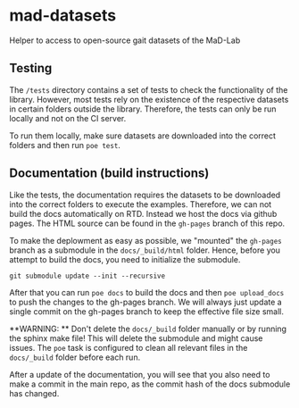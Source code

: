 # mad-datasets

Helper to access to open-source gait datasets of the MaD-Lab


## Testing

The `/tests` directory contains a set of tests to check the functionality of the library.
However, most tests rely on the existence of the respective datasets in certain folders outside the library.
Therefore, the tests can only be run locally and not on the CI server.

To run them locally, make sure datasets are downloaded into the correct folders and then run `poe test`.

## Documentation (build instructions)

Like the tests, the documentation requires the datasets to be downloaded into the correct folders to execute the 
examples.
Therefore, we can not build the docs automatically on RTD.
Instead we host the docs via github pages.
The HTML source can be found in the `gh-pages` branch of this repo.

To make the deplowment as easy as possible, we "mounted" the `gh-pages` branch as a submodule in the `docs/_build/html`
folder.
Hence, before you attempt to build the docs, you need to initialize the submodule.

```
git submodule update --init --recursive
```

After that you can run `poe docs` to build the docs and then `poe upload_docs` to push the changes to the gh-pages
branch.
We will always just update a single commit on the gh-pages branch to keep the effective file size small.

**WARNING: ** Don't delete the `docs/_build` folder manually or by running the sphinx make file!
This will delete the submodule and might cause issues.
The `poe` task is configured to clean all relevant files in the `docs/_build` folder before each run.

After a update of the documentation, you will see that you also need to make a commit in the main repo, as the commit 
hash of the docs submodule has changed.